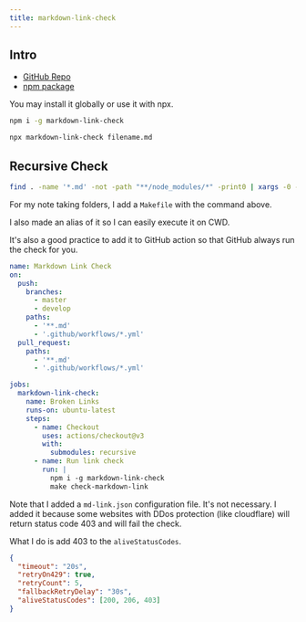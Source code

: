 ```yaml
---
title: markdown-link-check
---
```


## Intro

- [GitHub Repo](https://github.com/tcort/markdown-link-check)
- [npm package](https://www.npmjs.com/package/markdown-link-check)

You may install it globally or use it with npx.

```bash
npm i -g markdown-link-check

npx markdown-link-check filename.md
```

## Recursive Check

```bash
find . -name '*.md' -not -path "**/node_modules/*" -print0 | xargs -0 -n1 npx markdown-link-check --config ./md-link.json
```

For my note taking folders, I add a `Makefile` with the command above.

I also made an alias of it so I can easily execute it on CWD.

It's also a good practice to add it to GitHub action so that GitHub always run the check for you.

```yml
name: Markdown Link Check
on:
  push:
    branches:
      - master
      - develop
    paths:
      - '**.md'
      - '.github/workflows/*.yml'
  pull_request:
    paths:
      - '**.md'
      - '.github/workflows/*.yml'

jobs:
  markdown-link-check:
    name: Broken Links
    runs-on: ubuntu-latest
    steps:
      - name: Checkout
        uses: actions/checkout@v3
        with:
          submodules: recursive
      - name: Run link check
        run: |
          npm i -g markdown-link-check
          make check-markdown-link
```

Note that I added a `md-link.json` configuration file. It's not necessary. I added it because some websites with DDos protection (like cloudflare) will return status code 403 and will fail the check.

What I do is add 403 to the `aliveStatusCodes`.

```json
{
  "timeout": "20s",
  "retryOn429": true,
  "retryCount": 5,
  "fallbackRetryDelay": "30s",
  "aliveStatusCodes": [200, 206, 403]
}
```


